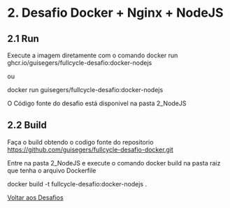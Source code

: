 # 2. Desafio Docker + Nginx + NodeJS

## 2.1 Run

Execute a imagem diretamente com o comando docker run ghcr.io/guisegers/fullcycle-desafio:docker-nodejs

ou

docker run guisegers/fullcycle-desafio:docker-nodejs

O Código fonte do desafio está disponivel na pasta 2_NodeJS

## 2.2 Build

Faça o build obtendo o codigo fonte do repositorio https://github.com/guisegers/fullcycle-desafio-docker.git

Entre na pasta 2_NodeJS e execute o comando docker build na pasta raiz que tenha o arquivo Dockerfile

docker build -t fullcycle-desafio:docker-nodejs .

[Voltar aos Desafios](../README.md)
